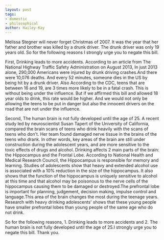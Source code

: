 ```yaml
---
layout: post
tags: 
- domestic 
- philosophical
author: Hailey-Kay
---
```

Melissa Stegner will never forget Christmas of 2007. It was the year that her father and brother was killed by a drunk driver. The drunk driver was only 19 years old. So for the following reasons I strongly urge you to negate this bill.

First, Drinking leads to more accidents. According to an article from The National Highway Traffic Safety Administration on August 2013, In just 2013 alone, 290,000 Americans were injured by drunk driving crashes.And there were 10,076 deaths. And every 52 minutes, someone dies in the US by being hit by a drunk driver. Also According to the CDC, teens that are between 16 and 19, are 3 times more likely to be in a fatal crash. This is without being under the influence. But if we affirmed this bill and allowed 18 year olds to drink, this rate would be higher. And we would not only be allowing the teens to be put in danger but also the innocent drivers on the road that are not under the influence.

Second, The human brain is not fully developed until the age of 25. A recent study led by neuroscientist Susan Tapert of the University of California, compared the brain scans of teens who drink heavily with the scans of teens who don't. Her team found damaged nerve tissue in the brains of the teens who drank. In other words, key areas of the brain are still under construction during the adolescent years, and are more sensitive to the toxic effects of drugs and alcohol. Drinking affects 2 main parts of the brain: the Hippocampus and the Frontal Lobe. According to National Health and Medical Research Council, the Hippocampus is responsible for memory and learning. Studies of adolescents show that heavy and extended alcohol use is associated with a 10% reduction in the size of the hippocampus. It also shows that the function of the hippocampus is uniquely sensitive to alcohol at this time and that alcohol may be poisonous to the nerve cells of the hippocampus causing them to be damaged or destroyed.The prefrontal lobe is important for planning, judgement, decision making, impulse control and language.This area of the brain changes the most during the teenage years. Research with heavy drinking adolescents' shows that these young people have smaller prefrontal lobes than young people of the same age who do not drink.

So for the following reasons, 1. Drinking leads to more accidents and 2. The human brain is not fully developed until the age of 25.I strongly urge you to negate this bill. Thank you.
